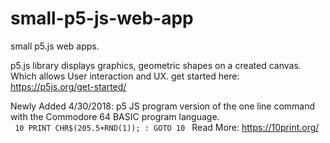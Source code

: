 # small-p5-js-web-app
small p5.js web apps. 

p5.js library displays graphics, geometric shapes on a created canvas. Which allows User interaction and UX. get started here: https://p5js.org/get-started/

Newly Added 4/30/2018:   p5 JS program version of the  one line command with the  Commodore 64 BASIC program language.   
<code> 10 PRINT CHR$(205.5+RND(1)); : GOTO 10 </code>
 Read More: https://10print.org/
